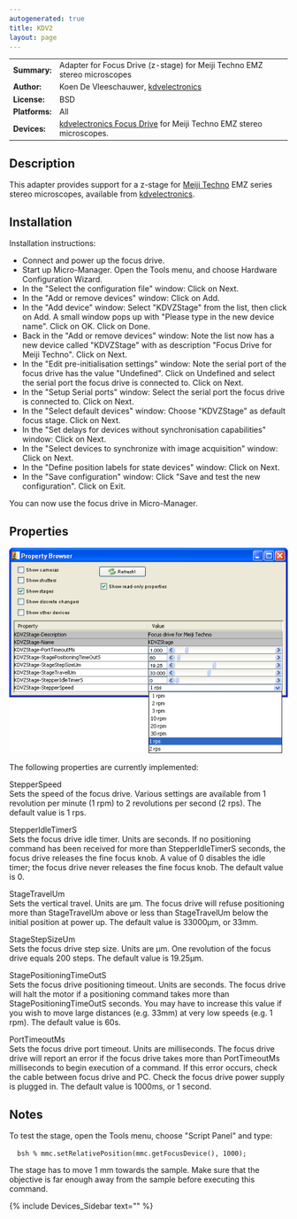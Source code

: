 ```yaml
---
autogenerated: true
title: KDV2
layout: page
---
```


|                |                                                                                                                                |
|----------------|--------------------------------------------------------------------------------------------------------------------------------|
| **Summary:**   | Adapter for Focus Drive (z-stage) for Meiji Techno EMZ stereo microscopes                                                      |
| **Author:**    | Koen De Vleeschauwer, [kdvelectronics](http://www.kdvelectronics.eu)                                                           |
| **License:**   | BSD                                                                                                                            |
| **Platforms:** | All                                                                                                                            |
| **Devices:**   | [kdvelectronics Focus Drive](http://www.kdvelectronics.eu/focusdrive/FocusDrive.html) for Meiji Techno EMZ stereo microscopes. |

## Description

This adapter provides support for a z-stage for [Meiji
Techno](http://www.meijitechno.com/index1.htm) EMZ series stereo
microscopes, available from
[kdvelectronics](http://www.kdvelectronics.eu/focusdrive/FocusDrive.html).

## Installation

Installation instructions:

-   Connect and power up the focus drive.
-   Start up Micro-Manager. Open the Tools menu, and choose Hardware
    Configuration Wizard.
-   In the "Select the configuration file" window: Click on Next.
-   In the "Add or remove devices" window: Click on Add.
-   In the "Add device" window: Select "KDVZStage" from the list, then
    click on Add. A small window pops up with "Please type in the new
    device name". Click on OK. Click on Done.
-   Back in the "Add or remove devices" window: Note the list now has a
    new device called "KDVZStage" with as description "Focus Drive for
    Meiji Techno". Click on Next.
-   In the "Edit pre-initialisation settings" window: Note the serial
    port of the focus drive has the value "Undefined". Click on
    Undefined and select the serial port the focus drive is connected
    to. Click on Next.
-   In the "Setup Serial ports" window: Select the serial port the focus
    drive is connected to. Click on Next.
-   In the "Select default devices" window: Choose "KDVZStage" as
    default focus stage. Click on Next.
-   In the "Set delays for devices without synchronisation capabilities"
    window: Click on Next.
-   In the "Select devices to synchronize with image acquisition"
    window: Click on Next.
-   In the "Define position labels for state devices" window: Click on
    Next.
-   In the "Save configuration" window: Click "Save and test the new
    configuration". Click on Exit.

You can now use the focus drive in Micro-Manager.

## Properties

![](media/Kdv_focus_drive_settings.png "media/Kdv_focus_drive_settings.png")

The following properties are currently implemented:

StepperSpeed  
Sets the speed of the focus drive. Various settings are available from 1
revolution per minute (1 rpm) to 2 revolutions per second (2 rps). The
default value is 1 rps.

StepperIdleTimerS  
Sets the focus drive idle timer. Units are seconds. If no positioning
command has been received for more than StepperIdleTimerS seconds, the
focus drive releases the fine focus knob. A value of 0 disables the idle
timer; the focus drive never releases the fine focus knob. The default
value is 0.

StageTravelUm  
Sets the vertical travel. Units are µm. The focus drive will refuse
positioning more than StageTravelUm above or less than StageTravelUm
below the initial position at power up. The default value is 33000µm, or
33mm.

StageStepSizeUm  
Sets the focus drive step size. Units are µm. One revolution of the
focus drive equals 200 steps. The default value is 19.25µm.

StagePositioningTimeOutS  
Sets the focus drive positioning timeout. Units are seconds. The focus
drive will halt the motor if a positioning command takes more than
StagePositioningTimeOutS seconds. You may have to increase this value if
you wish to move large distances (e.g. 33mm) at very low speeds (e.g. 1
rpm). The default value is 60s.

PortTimeoutMs  
Sets the focus drive port timeout. Units are milliseconds. The focus
drive drive will report an error if the focus drive takes more than
PortTimeoutMs milliseconds to begin execution of a command. If this
error occurs, check the cable between focus drive and PC. Check the
focus drive power supply is plugged in. The default value is 1000ms, or
1 second.

## Notes

To test the stage, open the Tools menu, choose "Script Panel" and type:

`  bsh % mmc.setRelativePosition(mmc.getFocusDevice(), 1000);`

The stage has to move 1 mm towards the sample. Make sure that the
objective is far enough away from the sample before executing this
command.

{% include Devices_Sidebar text="" %}
